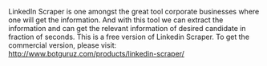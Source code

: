LinkedIn Scraper is one amongst the great tool corporate businesses where one will get the information. And with this tool we can extract the information and can get the relevant information of desired candidate in fraction of seconds.
This is a free version of Linkedin Scraper. To get the commercial version, please visit: http://www.botguruz.com/products/linkedin-scraper/
